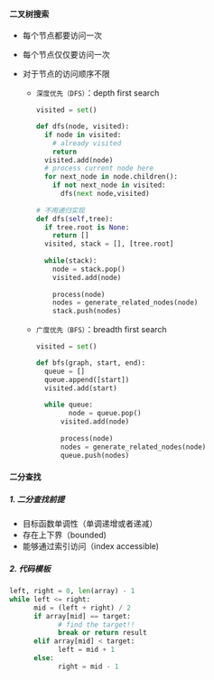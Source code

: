 #### 二叉树搜索

* 每个节点都要访问一次

* 每个节点仅仅要访问一次

* 对于节点的访问顺序不限

  * `深度优先（DFS）`：depth first search

    ```python
    visited = set()
    
    def dfs(node, visited):
      if node in visited:
        # already visited
        return
      visited.add(node)
      # process current node here
      for next_node in node.children():
        if not next_node in visited:
          dfs(next node,visited)
          
    # 不用递归实现
    def dfs(self,tree):
      if tree.root is None:
        return []
      visited, stack = [], [tree.root]
      
      while(stack):
        node = stack.pop()
        visited.add(node)
        
        process(node)
        nodes = generate_related_nodes(node)
        stack.push(nodes)
    ```

  * `广度优先（BFS）`：breadth first search

    ```python
    visited = set()
    
    def bfs(graph, start, end):
      queue = []
      queue.append([start])
      visited.add(start)
      
      while queue:
        	node = queue.pop()
          visited.add(node)
          
          process(node)
          nodes = generate_related_nodes(node)
          queue.push(nodes)
    ```

#### 二分查找

##### 1. 二分查找前提

* 目标函数单调性（单调递增或者递减）
* 存在上下界（bounded)
* 能够通过索引访问（index accessible)

##### 2. 代码模板

```python
left, right = 0, len(array) - 1 
while left <= right: 
	  mid = (left + right) / 2 
	  if array[mid] == target: 
		    # find the target!! 
		    break or return result 
	  elif array[mid] < target: 
		    left = mid + 1 
	  else: 
		    right = mid - 1
```

